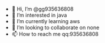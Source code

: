 - 👋 Hi, I’m @gg935636808
- 👀 I’m interested in java
- 🌱 I’m currently learning aws
- 💞️ I’m looking to collaborate on none
- 📫 How to reach me qq:935636808

<!---
gg935636808/gg935636808 is a ✨ special ✨ repository because its `README.md` (this file) appears on your GitHub profile.
You can click the Preview link to take a look at your changes.
--->
